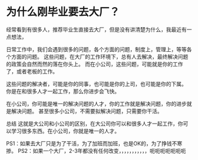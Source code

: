 # 为什么刚毕业要去大厂？
经常看到有很多人，推荐毕业生直接去大厂，但是没有讲清楚为什么，我最近有一点想法，

日常工作中，我们会遇到很多的问题，各个方面的问题，制度上，管理上，等等各个方面的问题。
这些问题，在大厂的工作环境下，总有人去解决，最终解决问题的政策会自然而然的落在你头上。
而在小公司，这些问题，可能就是你的工作了，或者老板的工作。

这些问题的解决者，可能是你的同事，也可能是你的上司，也可能是你的下属。
你是在和很多人才一起工作，那么你进步会飞快。

在小公司，你可能是唯一的解决问题的人才，你的工作就是解决问题，你的进步就是解决问题。
甚至很多小公司，不需要拟解决问题，只需要你干活。

总结
这就是大公司和小公司的区别，在大公司你可以和很多人才一起工作，你可以学习很多东西。在小公司，你就是唯一的人才。

PS1：如果去大厂只是为了干活，为了加班而加班，也是OK的，为了挣钱不寒掺。
PS2：如果一个大厂，2-3年都没有任何改变，，，，，，，，，，，呃呃呃呃呃呃呃














